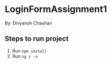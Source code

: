 # LoginFormAssignment1
By: Divyansh Chauhan
## Steps to run project
1. Run `npm install`
2. Run `ng s -o`

